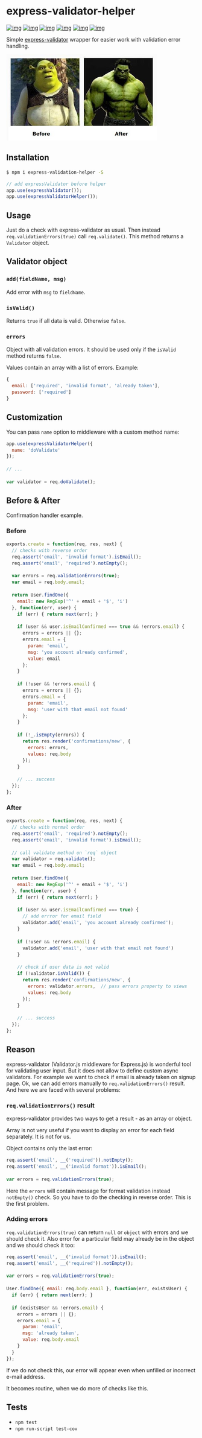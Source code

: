 # express-validator-helper

[![img](http://img.shields.io/npm/v/express-validator-helper.svg)](https://www.npmjs.com/package/express-validator-helper)
[![img](http://img.shields.io/npm/l/express-validator-helper.svg)](https://www.npmjs.com/package/express-validator-helper)
[![img](http://img.shields.io/github/stars/evilrobts/express-validator-helper.svg)](https://github.com/evilrobts/express-validator-helper)
[![img](http://img.shields.io/npm/dm/express-validator-helper.svg)](https://www.npmjs.com/package/express-validator-helper)
[![img](http://img.shields.io/travis/evilrobts/express-validator-helper.svg)](https://travis-ci.org/evilrobts/express-validator-helper)
[![img](http://img.shields.io/coveralls/evilrobts/express-validator-helper.svg)](https://coveralls.io/r/evilrobts/express-validator-helper)

Simple [express-validator](https://github.com/ctavan/express-validator) wrapper for easier work with validation error handling.

![img](./img.jpg)

## Installation

```bash
$ npm i express-validation-helper -S
```

```javascript
// add expressValidator before helper
app.use(expressValidator());
app.use(expressValidatorHelper());
```

## Usage

Just do a check with express-validator as usual. Then instead `req.validationErrors(true)` call `req.validate()`. This method returns a `Validator` object.

## Validator object

### `add(fieldName, msg)`

Add error with `msg` to `fieldName`.

### `isValid()`

Returns `true` if all data is valid. Otherwise `false`.

### `errors`

Object with all validation errors. It should be used only if the `isValid` method returns `false`.

Values contain an array with a list of errors. Example:

```javascript
{
  email: ['required', 'invalid format', 'already taken'],
  password: ['required']
}
```

## Customization

You can pass `name` option to middleware with a custom method name:

```javascript
app.use(expressValidatorHelper({
  name: 'doValidate'
});

// ...

var validator = req.doValidate();
```

## Before & After

Confirmation handler example.

### Before
```javascript
exports.create = function(req, res, next) {
  // checks with reverse order
  req.assert('email', 'invalid format').isEmail();
  req.assert('email', 'required').notEmpty();

  var errors = req.validationErrors(true);
  var email = req.body.email;

  return User.findOne({
    email: new RegExp('^' + email + '$', 'i')
  }, function(err, user) {
    if (err) { return next(err); }

    if (user && user.isEmailConfirmed === true && !errors.email) {
      errors = errors || {};
      errors.email = {
        param: 'email',
        msg: 'you account already confirmed',
        value: email
      };
    }

    if (!user && !errors.email) {
      errors = errors || {};
      errors.email = {
        param: 'email',
        msg: 'user with that email not found'
      };
    }

    if (!_.isEmpty(errors)) {
      return res.render('confirmations/new', {
        errors: errors,
        values: req.body
      });
    }

    // ... success
  });
};
```

### After
```javascript
exports.create = function(req, res, next) {
  // checks with normal order
  req.assert('email', 'required').notEmpty();
  req.assert('email', 'invalid format').isEmail();

  // call validate method on `req` object
  var validator = req.validate();
  var email = req.body.email;

  return User.findOne({
    email: new RegExp('^' + email + '$', 'i')
  }, function(err, user) {
    if (err) { return next(err); }

    if (user && user.isEmailConfirmed === true) {
      // add errror for email field
      validator.add('email', 'you account already confirmed');
    }

    if (!user && !errors.email) {
      validator.add('email', 'user with that email not found')
    }

    // check if user data is not valid
    if (!validator.isValid()) {
      return res.render('confirmations/new', {
        errors: validator.errors,  // pass errors property to views
        values: req.body
      });
    }

    // ... success
  });
};
```

## Reason
express-validator (Validator.js middleware for Express.js) is wonderful tool for validating user input. But it does not allow to define custom async validators. For example we want to check if email is already taken on signup page. Ok, we can add errors manually to  `req.validationErrors()` result. And here we are faced with several problems:

### `req.validationErrors()` result
express-validator provides two ways to get a result - as an array or object.

Array is not very useful if you want to display an error for each field separately. It is not for us.

Object contains only the last error:

```javascript
req.assert('email', __('required')).notEmpty();
req.assert('email', __('invalid format')).isEmail();

var errors = req.validationErrors(true);
```

Here the `errors` will contain message for format validation instead `notEmpty()` check. So you have to do the checking in reverse order. This is the first problem.

### Adding errors
`req.validationErrors(true)` can return `null` or `object` with errors and we should check it. Also error for a particular field may already be in the object and we should check it too:

```javascript
req.assert('email', __('invalid format')).isEmail();
req.assert('email', __('required')).notEmpty();

var errors = req.validationErrors(true);

User.findOne({ email: req.body.email }, function(err, existsUser) {
  if (err) { return next(err); }

  if (existsUser && !errors.email) {
    errors = errors || {};
    errors.email = {
      param: 'email',
      msg: 'already taken',
      value: req.body.email
    }
  }
});
```
If we do not check this, our error will appear even when unfilled or incorrect e-mail address.

It becomes routine, when we do more of checks like this.

## Tests

- `npm test`
- `npm run-script test-cov`

